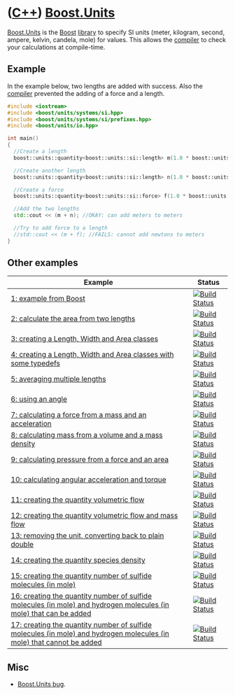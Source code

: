 # ([C++](Cpp.md)) [Boost.Units](CppUnits.md)

[Boost.Units](CppUnits.md) is the [Boost](CppBoost.md)
[library](CppLibrary.md) to specify SI units (meter, kilogram, second,
ampere, kelvin, candela, mole) for values. This allows the
[compiler](CppCompiler.md) to check your calculations at compile-time.

## Example

In the example below, two lengths are added with success. Also the
[compiler](CppCompiler.md) prevented the adding of a force and a
length.

```c++
#include <iostream>
#include <boost/units/systems/si.hpp>
#include <boost/units/systems/si/prefixes.hpp>
#include <boost/units/io.hpp>

int main()
{
  //Create a length
  boost::units::quantity<boost::units::si::length> m(1.0 * boost::units::si::meter);

  //Create another length
  boost::units::quantity<boost::units::si::length> n(1.0 * boost::units::si::milli * boost::units::si::meter);

  //Create a force
  boost::units::quantity<boost::units::si::force> f(1.0 * boost::units::si::newton);

  //Add the two lengths
  std::cout << (m + n); //OKAY: can add meters to meters

  //Try to add force to a length
  //std::cout << (m + f); //FAILS: cannot add newtons to meters
}
```

## Other examples

Example|Status
---|---
[1: example from Boost](https://github.com/richelbilderbeek/boost_units_example_1)|[![Build Status](https://travis-ci.org/richelbilderbeek/boost_units_example_1.svg?branch=master)](https://travis-ci.org/richelbilderbeek/boost_units_example_1)
[2: calculate the area from two lengths](https://github.com/richelbilderbeek/boost_units_example_2)|[![Build Status](https://travis-ci.org/richelbilderbeek/boost_units_example_2.svg?branch=master)](https://travis-ci.org/richelbilderbeek/boost_units_example_2)
[3: creating a Length, Width and Area classes](https://github.com/richelbilderbeek/boost_units_example_3)|[![Build Status](https://travis-ci.org/richelbilderbeek/boost_units_example_3.svg?branch=master)](https://travis-ci.org/richelbilderbeek/boost_units_example_3)
[4: creating a Length, Width and Area classes with some typedefs](https://github.com/richelbilderbeek/boost_units_example_4)|[![Build Status](https://travis-ci.org/richelbilderbeek/boost_units_example_4.svg?branch=master)](https://travis-ci.org/richelbilderbeek/boost_units_example_4)
[5: averaging multiple lengths](https://github.com/richelbilderbeek/boost_units_example_5)|[![Build Status](https://travis-ci.org/richelbilderbeek/boost_units_example_5.svg?branch=master)](https://travis-ci.org/richelbilderbeek/boost_units_example_5)
[6: using an angle](https://github.com/richelbilderbeek/boost_units_example_6)|[![Build Status](https://travis-ci.org/richelbilderbeek/boost_units_example_6.svg?branch=master)](https://travis-ci.org/richelbilderbeek/boost_units_example_6)
[7: calculating a force from a mass and an acceleration](https://github.com/richelbilderbeek/boost_units_example_7)|[![Build Status](https://travis-ci.org/richelbilderbeek/boost_units_example_7.svg?branch=master)](https://travis-ci.org/richelbilderbeek/boost_units_example_7)
[8: calculating mass from a volume and a mass density](https://github.com/richelbilderbeek/boost_units_example_8)|[![Build Status](https://travis-ci.org/richelbilderbeek/boost_units_example_8.svg?branch=master)](https://travis-ci.org/richelbilderbeek/boost_units_example_8)
[9: calculating pressure from a force and an area](https://github.com/richelbilderbeek/boost_units_example_9)|[![Build Status](https://travis-ci.org/richelbilderbeek/boost_units_example_9.svg?branch=master)](https://travis-ci.org/richelbilderbeek/boost_units_example_9)
[10: calculating angular acceleration and torque](https://github.com/richelbilderbeek/boost_units_example_10)|[![Build Status](https://travis-ci.org/richelbilderbeek/boost_units_example_10.svg?branch=master)](https://travis-ci.org/richelbilderbeek/boost_units_example_10)
[11: creating the quantity volumetric flow](https://github.com/richelbilderbeek/boost_units_example_11)|[![Build Status](https://travis-ci.org/richelbilderbeek/boost_units_example_11.svg?branch=master)](https://travis-ci.org/richelbilderbeek/boost_units_example_11)
[12: creating the quantity volumetric flow and mass flow](https://github.com/richelbilderbeek/boost_units_example_12)|[![Build Status](https://travis-ci.org/richelbilderbeek/boost_units_example_12.svg?branch=master)](https://travis-ci.org/richelbilderbeek/boost_units_example_12)
[13: removing the unit, converting back to plain double](https://github.com/richelbilderbeek/boost_units_example_13)|[![Build Status](https://travis-ci.org/richelbilderbeek/boost_units_example_13.svg?branch=master)](https://travis-ci.org/richelbilderbeek/boost_units_example_13)
[14: creating the quantity species density](https://github.com/richelbilderbeek/boost_units_example_14)|[![Build Status](https://travis-ci.org/richelbilderbeek/boost_units_example_14.svg?branch=master)](https://travis-ci.org/richelbilderbeek/boost_units_example_14)
[15: creating the quantity number of sulfide molecules (in mole)](https://github.com/richelbilderbeek/boost_units_example_15)|[![Build Status](https://travis-ci.org/richelbilderbeek/boost_units_example_15.svg?branch=master)](https://travis-ci.org/richelbilderbeek/boost_units_example_15)
[16: creating the quantity number of sulfide molecules (in mole) and hydrogen molecules (in mole) that can be added](https://github.com/richelbilderbeek/boost_units_example_16)|[![Build Status](https://travis-ci.org/richelbilderbeek/boost_units_example_16.svg?branch=master)](https://travis-ci.org/richelbilderbeek/boost_units_example_16)
[17: creating the quantity number of sulfide molecules (in mole) and hydrogen molecules (in mole) that cannot be added](https://github.com/richelbilderbeek/boost_units_example_17)|[![Build Status](https://travis-ci.org/richelbilderbeek/boost_units_example_17.svg?branch=master)](https://travis-ci.org/richelbilderbeek/boost_units_example_17)

## Misc

 * [Boost.Units bug](CppUnitsBug.md).
